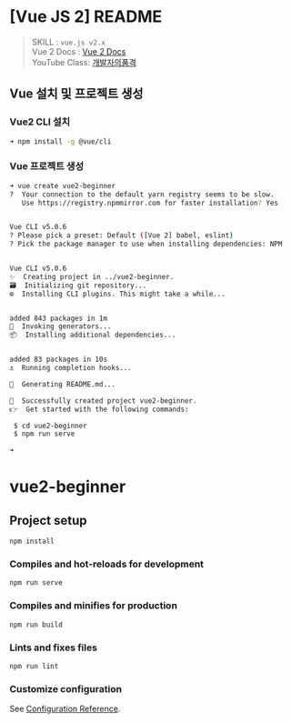 # [Vue JS 2] README
> SKILL : `vue.js v2.x`
> <br>
> Vue 2 Docs : [Vue 2 Docs](https://v2.vuejs.org)
> <br>
> YouTube Class: [개발자의품격](https://youtu.be/sqH0u8wN4Rs)

## Vue 설치 및 프로젝트 생성

### Vue2 CLI 설치

```bash
➜ npm install -g @vue/cli

```

### Vue 프로젝트 생성
```bash
➜ vue create vue2-beginner
?  Your connection to the default yarn registry seems to be slow.
   Use https://registry.npmmirror.com for faster installation? Yes


Vue CLI v5.0.6
? Please pick a preset: Default ([Vue 2] babel, eslint)
? Pick the package manager to use when installing dependencies: NPM


Vue CLI v5.0.6
✨  Creating project in ../vue2-beginner.
🗃  Initializing git repository...
⚙️  Installing CLI plugins. This might take a while...


added 843 packages in 1m
🚀  Invoking generators...
📦  Installing additional dependencies...


added 83 packages in 10s
⚓  Running completion hooks...

📄  Generating README.md...

🎉  Successfully created project vue2-beginner.
👉  Get started with the following commands:

 $ cd vue2-beginner
 $ npm run serve

➜ 

```


# vue2-beginner

## Project setup
```
npm install
```

### Compiles and hot-reloads for development
```
npm run serve
```

### Compiles and minifies for production
```
npm run build
```

### Lints and fixes files
```
npm run lint
```

### Customize configuration
See [Configuration Reference](https://cli.vuejs.org/config/).

